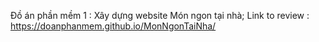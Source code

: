 
Đồ án phần mềm 1 : Xây dựng website Món ngon tại nhà;
Link to review :  https://doanphanmem.github.io/MonNgonTaiNha/
